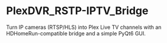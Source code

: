 # PlexDVR_RSTP-IPTV_Bridge
Turn IP cameras (RTSP/HLS) into Plex Live TV channels with an HDHomeRun-compatible bridge and a simple PyQt6 GUI.
